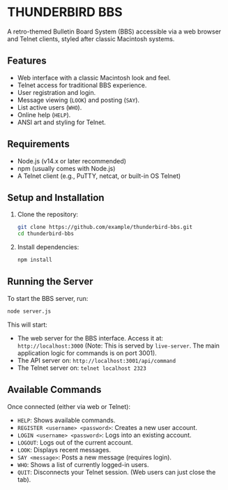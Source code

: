 # THUNDERBIRD BBS

A retro-themed Bulletin Board System (BBS) accessible via a web browser and Telnet clients, styled after classic Macintosh systems.

## Features

*   Web interface with a classic Macintosh look and feel.
*   Telnet access for traditional BBS experience.
*   User registration and login.
*   Message viewing (`LOOK`) and posting (`SAY`).
*   List active users (`WHO`).
*   Online help (`HELP`).
*   ANSI art and styling for Telnet.

## Requirements

*   Node.js (v14.x or later recommended)
*   npm (usually comes with Node.js)
*   A Telnet client (e.g., PuTTY, netcat, or built-in OS Telnet)

## Setup and Installation

1.  Clone the repository:
    ```bash
    git clone https://github.com/example/thunderbird-bbs.git
    cd thunderbird-bbs
    ```
2.  Install dependencies:
    ```bash
    npm install
    ```

## Running the Server

To start the BBS server, run:
```bash
node server.js
```
This will start:
*   The web server for the BBS interface. Access it at: `http://localhost:3000` (Note: This is served by `live-server`. The main application logic for commands is on port 3001).
*   The API server on: `http://localhost:3001/api/command`
*   The Telnet server on: `telnet localhost 2323`

## Available Commands

Once connected (either via web or Telnet):

*   `HELP`: Shows available commands.
*   `REGISTER <username> <password>`: Creates a new user account.
*   `LOGIN <username> <password>`: Logs into an existing account.
*   `LOGOUT`: Logs out of the current account.
*   `LOOK`: Displays recent messages.
*   `SAY <message>`: Posts a new message (requires login).
*   `WHO`: Shows a list of currently logged-in users.
*   `QUIT`: Disconnects your Telnet session. (Web users can just close the tab).
<!-- Jules: Forcing a refresh of the repo view -->
